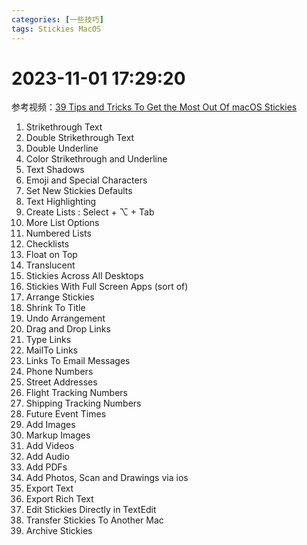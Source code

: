 ```yaml
---
categories: [一些技巧]
tags: Stickies MacOS
---
```


# 2023-11-01 17:29:20

参考视频：[39 Tips and Tricks To Get the Most Out Of macOS Stickies](https://www.youtube.com/watch?v=6qn71Ol5rUE)

1. Strikethrough Text
2. Double Strikethrough Text
3. Double Underline
4. Color Strikethrough and Underline
5. Text Shadows
6. Emoji and Special Characters
7. Set New Stickies Defaults
8. Text Highlighting
9. Create Lists : Select + ⌥ + Tab
10. More List Options
11. Numbered Lists
12. Checklists
13. Float on Top
14. Translucent
15. Stickies Across All Desktops
16. Stickies With Full Screen Apps (sort of)
17. Arrange Stickies
18. Shrink To Title
19. Undo Arrangement
20. Drag and Drop Links
21. Type Links
22. MailTo Links
23. Links To Email Messages
24. Phone Numbers
25. Street Addresses
26. Flight Tracking Numbers
27. Shipping Tracking Numbers
28. Future Event Times
29. Add Images
30. Markup Images
31. Add Videos
32. Add Audio
33. Add PDFs
34. Add Photos, Scan and Drawings via ios
35. Export Text
36. Export Rich Text
37. Edit Stickies Directly in TextEdit
38. Transfer Stickies To Another Mac
39. Archive Stickies
